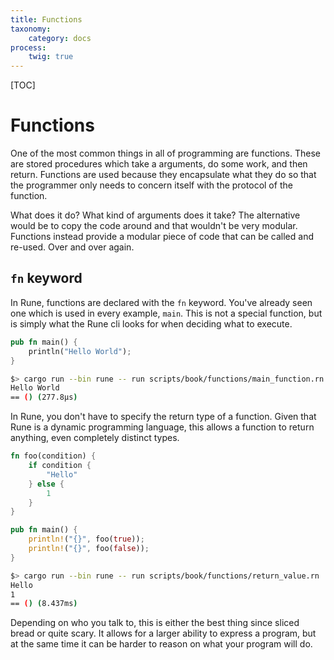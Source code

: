 ```yaml
---
title: Functions
taxonomy:
    category: docs
process:
    twig: true
---
```


[TOC]

# Functions

One of the most common things in all of programming are functions. These are
stored procedures which take a arguments, do some work, and then return.
Functions are used because they encapsulate what they do so that the programmer
only needs to concern itself with the protocol of the function.

What does it do? What kind of arguments does it take? The alternative would be
to copy the code around and that wouldn't be very modular. Functions instead
provide a modular piece of code that can be called and re-used. Over and over
again.

## `fn` keyword

In Rune, functions are declared with the `fn` keyword. You've already seen one
which is used in every example, `main`. This is not a special function, but is
simply what the Rune cli looks for when deciding what to execute.

```rust
pub fn main() {
    println("Hello World");
}
```

```bash
$> cargo run --bin rune -- run scripts/book/functions/main_function.rn
Hello World
== () (277.8µs)
```

In Rune, you don't have to specify the return type of a function. Given that
Rune is a dynamic programming language, this allows a function to return
anything, even completely distinct types.

```rust
fn foo(condition) {
    if condition {
        "Hello"
    } else {
        1
    }
}

pub fn main() {
    println!("{}", foo(true));
    println!("{}", foo(false));
}
```

```bash
$> cargo run --bin rune -- run scripts/book/functions/return_value.rn
Hello
1
== () (8.437ms)
```

Depending on who you talk to, this is either the best thing since sliced bread
or quite scary. It allows for a larger ability to express a program, but at the
same time it can be harder to reason on what your program will do.
